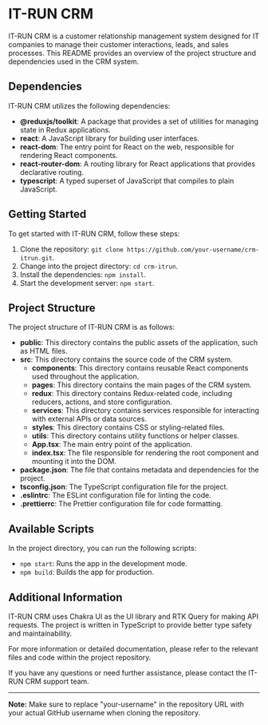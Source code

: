# IT-RUN CRM

IT-RUN CRM is a customer relationship management system designed for IT companies to manage their customer interactions, leads, and sales processes. This README provides an overview of the project structure and dependencies used in the CRM system.

## Dependencies

IT-RUN CRM utilizes the following dependencies:

- **@reduxjs/toolkit**: A package that provides a set of utilities for managing state in Redux applications.
- **react**: A JavaScript library for building user interfaces.
- **react-dom**: The entry point for React on the web, responsible for rendering React components.
- **react-router-dom**: A routing library for React applications that provides declarative routing.
- **typescript**: A typed superset of JavaScript that compiles to plain JavaScript.

## Getting Started

To get started with IT-RUN CRM, follow these steps:

1. Clone the repository: `git clone https://github.com/your-username/crm-itrun.git`.
2. Change into the project directory: `cd crm-itrun`.
3. Install the dependencies: `npm install`.
4. Start the development server: `npm start`.

## Project Structure

The project structure of IT-RUN CRM is as follows:

- **public**: This directory contains the public assets of the application, such as HTML files.
- **src**: This directory contains the source code of the CRM system.
  - **components**: This directory contains reusable React components used throughout the application.
  - **pages**: This directory contains the main pages of the CRM system.
  - **redux**: This directory contains Redux-related code, including reducers, actions, and store configuration.
  - **services**: This directory contains services responsible for interacting with external APIs or data sources.
  - **styles**: This directory contains CSS or styling-related files.
  - **utils**: This directory contains utility functions or helper classes.
  - **App.tsx**: The main entry point of the application.
  - **index.tsx**: The file responsible for rendering the root component and mounting it into the DOM.
- **package.json**: The file that contains metadata and dependencies for the project.
- **tsconfig.json**: The TypeScript configuration file for the project.
- **.eslintrc**: The ESLint configuration file for linting the code.
- **.prettierrc**: The Prettier configuration file for code formatting.

## Available Scripts

In the project directory, you can run the following scripts:

- `npm start`: Runs the app in the development mode.
- `npm build`: Builds the app for production.

## Additional Information

IT-RUN CRM uses Chakra UI as the UI library and RTK Query for making API requests. The project is written in TypeScript to provide better type safety and maintainability.

For more information or detailed documentation, please refer to the relevant files and code within the project repository.

If you have any questions or need further assistance, please contact the IT-RUN CRM support team.

---

**Note:** Make sure to replace "your-username" in the repository URL with your actual GitHub username when cloning the repository.
